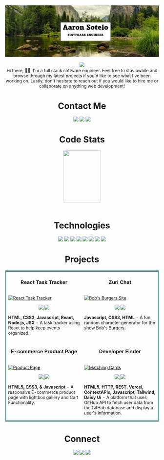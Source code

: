 ![image](https://github.com/AaronS16/AaronS16/blob/main/image.png?raw=true) 
<p align="center">
    <img src="https://readme-typing-svg.herokuapp.com?size=35&duration=5500&color=164C78&vCenter=true&center=true&width=460&lines=I'm+Aaron+Sotelo;Software+Engineer">
<br>
Hi there, 👋🏽&nbsp I'm a full stack software engineer. Feel free to stay awhile and browse through my latest projects if you'd like to see what I've been working on. Lastly, don't hesitate to reach out if you would like to hire me or collaborate on anything web development! 
</p>

<!-- SOCIALS -->
<h1 align="center">Contact Me</h1>
  <p align="center">   
    <a href="https://www.linkedin.com/in/aaron-sotelo-19a160120/"><img src="https://img.shields.io/badge/LinkedIn-164C78?style=plastic&logo=linkedin" height=25></a>
    <a href="mailto:aoteloaaron16@gmail.com "><img src="https://img.shields.io/badge/Email-164C78?style=plastic&logo=gmail" height=25></a>  
    <a href="https://www.codewars.com/users/AaronS16 "><img src="https://img.shields.io/badge/Codewars-164C78?style=plastic&logo=Codewars&logoColor=B1361E" height=25></a>
  </p>
  
 <!-- Stats -->
  <h1 align="center">Code Stats</h1>
<div align="center">
 <img width="49.5%" height="170px" src="http://github-readme-streak-stats.herokuapp.com?user=aarons16&theme=react&date_format=M%20j%5B%2C%20Y%5D&fire=FFFEFE&currStreakNum=FFFEFE&dates=FFFEFE&background=0D1117&ring=5BCDEC&sideNums=FFFEFE" />
</div>
</br>

<h1 align="center">Technologies</h1>
   <p align="center">
      <img src="https://img.shields.io/badge/HTML5-164C78?style=plastic&logo=html5" height=25>
      <img src="https://img.shields.io/badge/CSS3-164C78?style=plastic&logo=css3&logoColor=2388C3" height=25>
      <img src="https://img.shields.io/badge/JavaScript-164C78?style=plastic&logo=javascript" height=25>
      <img src="https://img.shields.io/badge/Node.js-164C78?style=plastic&logo=nodedotjs" height=25>
      <img src="https://img.shields.io/badge/React-164C78?style=plastic&logo=react" height=25>
      <img src="https://img.shields.io/badge/Express.js-164C78?style=plastic&logo=express&logoColor=000000" height=25>
      <img src="https://img.shields.io/badge/MongoDB-164C78?style=plastic&logo=mongodb" height=25>
      <img src="https://img.shields.io/badge/Visual_Studio-164C78?style=plastic&logo=visual%20studio&logoColor=007ACC" height=25>
    </p>
    <h1 align="center">Projects</h1>
<table bordercolor="#66b2b2">
  
  <tr>
    <td width="50%" valign="top">
      <h3 align="center">React Task Tracker</h3>
        <br />
        <a target="_blank" href="https://task-tracker-react-flax.vercel.app/">
            <img src="https://user-images.githubusercontent.com/105895982/230734111-e61e36b7-67ec-4a3c-8234-536716a5531d.png" width="100%" alt="React Task Tracker"/>
        </a>
        <br />
        <p align="center">
  <a href="https://github.com/AaronS16/task-tracker-react" target="_blank">
     <img src="https://img.shields.io/badge/Repo-164C78?style=plastic&logo=github" height=25>
  </a>
  <a href="https://task-tracker-react-flax.vercel.app/" target="_blank">
   <img src="https://img.shields.io/badge/Website-164C78?style=plastic" height=25>
  </a>  
      </p>
        <p><strong>HTML, CSS3, Javascript, React, Node.js, JSX</strong> - A task tracker using React to help keep events organized.
    </td>
    <td width="50%" valign="top">
      <h3 align="center">Zuri Chat</h3>
        <br />
      <a target="_blank" href="https://bobs-burgers-api.vercel.app/">
            <img src="https://user-images.githubusercontent.com/105895982/230776673-85a72f89-deaf-4679-821e-c60adf1db18a.png" width="100%"  alt="Bob's Burgers Site"/>
        </a>
        <br />
        <p align="center">
          
  <a href="https://github.com/AaronS16/bobs-burgers-api" target="_blank">
     <img src="https://img.shields.io/badge/Repo-164C78?style=plastic&logo=github" height=25>
  </a>
  <a href="https://bobs-burgers-api.vercel.app/" target="blank">
   <img src="https://img.shields.io/badge/Website-164C78?style=plastic" height=25>
  </a> 
      </p>
        <p><strong>Javascript, CSS3, HTML  </strong> - A fun random character generator for the show Bob's Burgers.</p>
    </td>
  </tr>
  
  <tr>
    <td width="50%" valign="top">
      <h3 align="center">E-commerce Product Page</h3>
      <br />
        <a target="_blank" href="https://webmekanic.github.io/Ecommerce-Product-Page/">
           <img src="./images/productPage.gif" width="100%" alt="Product Page"/>
        </a>
      <br />
   <p align="center">   
   <a href="https://github.com/Webmekanic/Ecommerce-Product-Page" target="_blank">
     <img src="https://img.shields.io/badge/Repo-164C78?style=plastic&logo=github" height=25>
  </a>
  <a href="https://webmekanic.github.io/Ecommerce-Product-Page/" target="blank">
   <img src="https://img.shields.io/badge/Website-164C78?style=plastic&logo=wordpress" height=25>
  </a> 
      </p>
        <p><strong>HTML5, CSS3, & Javascript</strong> - A responsive E-commerce product page with lightbox gallery and Cart Functionality.</p>
    </td>
    <td width="50%" valign="top">
        <h3 align="center">Developer Finder</h3>
        <br />
        <a target="_blank" href="https://github.com/Webmekanic/Developer-finder">
          <img src="./images/devfinder.gif" width="100%" alt="Matching Cards"/>
        </a>
        <br />
         <p align="center">   
   <a href="https://github.com/Webmekanic/Developer-finder" target="_blank">
     <img src="https://img.shields.io/badge/Repo-164C78?style=plastic&logo=github" height=25>
  </a>
  <a href="https://devfinder-webmekanic.vercel.app" target="blank">
   <img src="https://img.shields.io/badge/Website-164C78?style=plastic&logo=wordpress" height=25>
  </a>
      </p>
        <p><strong>HTML5, HTTP, REST, Vercel, ContextAPIs, Javascript, Tailwind, Daisy Ui </strong>
            -  A platform that uses GitHub API to fetch user data from the GitHub database and display a user's information.</p>
    </td>
  </tr>
</table>

<h1 align="center">Connect</h1>
  <p align="center">   
    <a href="https://www.linkedin.com/in/aaron-sotelo-19a160120/"><img src="https://img.shields.io/badge/LinkedIn-164C78?style=plastic&logo=linkedin" height=25></a>
    <a href="mailto:aoteloaaron16@gmail.com "><img src="https://img.shields.io/badge/Email-164C78?style=plastic&logo=gmail" height=25></a>  
    <a href="https://www.codewars.com/users/AaronS16 "><img src="https://img.shields.io/badge/Codewars-164C78?style=plastic&logo=Codewars&logoColor=B1361E" height=25></a>
  </p>

